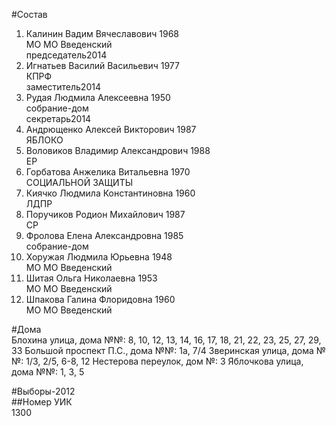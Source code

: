 #Состав  
1. Калинин Вадим Вячеславович 1968  
    МО МО Введенский  
    председатель2014  
2. Игнатьев Василий Васильевич 1977  
    КПРФ  
    заместитель2014  
3. Рудая Людмила Алексеевна 1950  
    собрание-дом  
    секретарь2014  
4. Андрющенко Алексей Викторович 1987  
    ЯБЛОКО  
5. Воловиков Владимир Александрович 1988  
    ЕР  
6. Горбатова Анжелика Витальевна 1970  
    СОЦИАЛЬНОЙ ЗАЩИТЫ  
7. Киячко Людмила Константиновна 1960  
    ЛДПР  
8. Поручиков Родион Михайлович 1987  
    СР  
9. Фролова Елена Александровна 1985  
    собрание-дом  
10. Хоружая Людмила Юрьевна 1948  
    МО МО Введенский  
11. Шитая Ольга Николаевна 1953  
    МО МО Введенский  
12. Шпакова Галина Флоридовна 1960  
    МО МО Введенский  
  
#Дома  
Блохина улица, дома №№: 8, 10, 12, 13, 14, 16, 17, 18, 21, 22, 23, 25, 27, 29, 33 Большой проспект П.С., дома №№: 1а, 7/4 Зверинская улица, дома №№: 1/3, 2/5, 6-8, 12 Нестерова переулок, дом №: 3 Яблочкова улица, дома №№: 1, 3, 5  
  
#Выборы-2012  
##Номер УИК  
1300  
